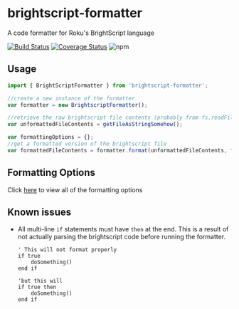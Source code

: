 # brightscript-formatter

A code formatter for Roku's BrightScript language


[![Build Status](https://travis-ci.org/TwitchBronBron/brightscript-formatter.svg?branch=master)](https://travis-ci.org/TwitchBronBron/brightscript-formatter)
[![Coverage Status](https://coveralls.io/repos/github/TwitchBronBron/brightscript-formatter/badge.svg?branch=master)](https://coveralls.io/github/TwitchBronBron/brightscript-formatter?branch=master)
![npm](https://img.shields.io/npm/v/brightscript-formatter.svg)

## Usage
```javascript
import { BrightScriptFormatter } from 'brightscript-formatter';

//create a new instance of the formatter
var formatter = new BrightscriptFormatter();

//retrieve the raw brightscript file contents (probably from fs.readFile)
var unformattedFileContents = getFileAsStringSomehow();

var formattingOptions = {};
//get a formatted version of the brightscript file
var formattedFileContents = formatter.format(unformattedFileContents, formattingOptions);

```


## Formatting Options
Click [here](https://github.com/TwitchBronBron/brightscript-formatter/blob/master/src/BrightScriptFormatter.ts#L368) to view all of the formatting options

## Known issues

 - All multi-line `if` statements must have `then` at the end. This is a result of not actually parsing the brightscript code before running the formatter. 
    ```brightscript
    ' This will not format properly
    if true 
        doSomething()
    end if
    
    'but this will
    if true then
        doSomething()
    end if
    ````
